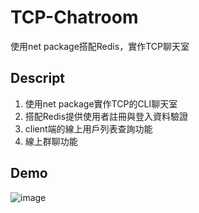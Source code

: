 # TCP-Chatroom

使用net package搭配Redis，實作TCP聊天室

## Descript

1. 使用net package實作TCP的CLI聊天室
2. 搭配Redis提供使用者註冊與登入資料驗證
3. client端的線上用戶列表查詢功能
4. 線上群聊功能

## Demo
![image](https://github.com/ohno104/TCP-Chatroom/blob/develop/tsmbe-34nph.gif)
